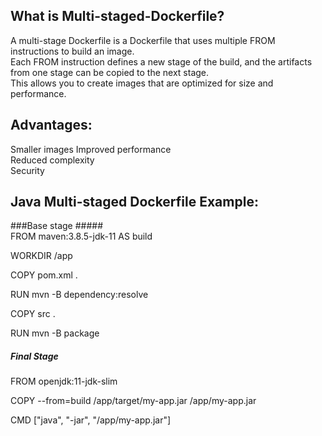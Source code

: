 What is Multi-staged-Dockerfile?  
----------------------------  

A multi-stage Dockerfile is a Dockerfile that uses multiple FROM instructions to build an image.   
Each FROM instruction defines a new stage of the build, and the artifacts from one stage can be copied to the next stage.  
This allows you to create images that are optimized for size and performance.  

Advantages:   
----------

Smaller images
Improved performance  
Reduced complexity  
Security

Java Multi-staged Dockerfile Example:  
-----------------------  
###Base stage #####  
FROM maven:3.8.5-jdk-11 AS build  

WORKDIR /app  

COPY pom.xml .  

RUN mvn -B dependency:resolve  

COPY src .  

RUN mvn -B package  

#####  Final Stage ########  

FROM openjdk:11-jdk-slim  

COPY --from=build /app/target/my-app.jar /app/my-app.jar  

CMD ["java", "-jar", "/app/my-app.jar"]  
